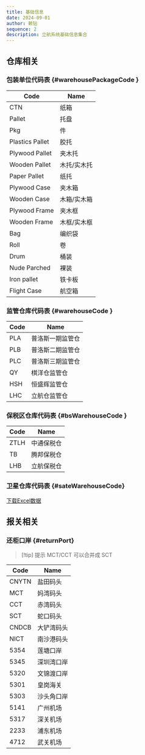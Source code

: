 ```yaml
---
title: 基础信息
date: 2024-09-01
author: 赖钻
sequence: 2
description: 立航系统基础信息集合
---
```


## 仓库相关

### 包装单位代码表 {#warehousePackageCode }

| **Code**        | **Name**    |
| --------------- | ----------- |
| CTN             | 纸箱        |
| Pallet          | 托盘        |
| Pkg             | 件          |
| Plastics Pallet | 胶托        |
| Plywood Pallet  | 夹木托      |
| Wooden Pallet   | 木托/实木托 |
| Paper Pallet    | 纸托        |
| Plywood Case    | 夹木箱      |
| Wooden Case     | 木箱/实木箱 |
| Plywood Frame   | 夹木框      |
| Wooden Frame    | 木框/实木框 |
| Bag             | 编织袋      |
| Roll            | 卷          |
| Drum            | 桶装        |
| Nude Parched    | 裸装        |
| Iron pallet     | 铁卡板      |
| Flight Case     | 航空箱      |

### 监管仓库代码表 {#warehouseCode }

| **Code** | **Name**         |
| -------- | ---------------- |
| PLA      | 普洛斯一期监管仓 |
| PLB      | 普洛斯二期监管仓 |
| PLC      | 普洛斯三期监管仓 |
| QY       | 棋洋仓监管仓     |
| HSH      | 恒盛辉监管仓     |
| LHC      | 立航仓监管仓     |

### 保税区仓库代码表 {#bsWarehouseCode }

| **Code** | **Name**   |
| -------- | ---------- |
| ZTLH     | 中通保税仓 |
| TB       | 腾邦保税仓 |
| LHB      | 立航保税仓 |

### 卫星仓库代码表 {#sateWarehouseCode}

<a href="/openapi/satellite-warehouse.xlsx" download="satellite-warehouse.xlsx">下载Excel数据</a>


## 报关相关

### 还柜口岸 {#returnPort}

> [!tip] 提示
> MCT/CCT 可以合并成 SCT

| **Code** | **Name**   |
| -------- | ---------- |
| CNYTN    | 盐田码头   |
| MCT      | 妈湾码头   |
| CCT      | 赤湾码头   |
| SCT      | 蛇口码头   |
| CNDCB    | 大铲湾码头 |
| NICT     | 南沙港码头 |
| 5354     | 莲塘口岸   |
| 5345     | 深圳湾口岸 |
| 5320     | 文锦渡口岸 |
| 5301     | 皇岗海关   |
| 5303     | 沙头角口岸 |
| 5141     | 广州机场   |
| 5317     | 深关机场   |
| 2233     | 浦东机场   |
| 4712     | 武关机场   |